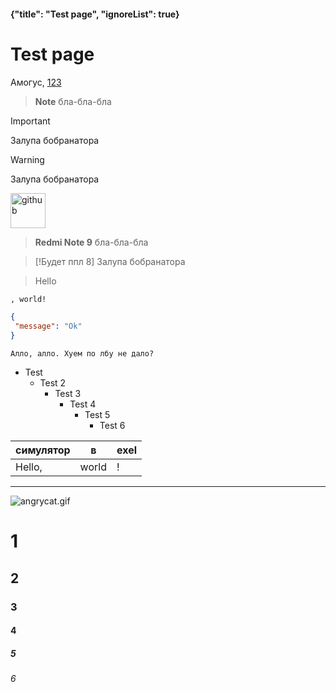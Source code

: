 #### {"title": "Test page", "ignoreList": true}
# Test page
Амогус, 
[123](https://simplykel.ru)

> **Note**
> бла-бла-бла

> [!IMPORTANT]
> Залупа бобранатора

> [!WARNING]
> Залупа бобранатора

<a href="https://github.com/simply-kel/simplykel.ru"><img alt="github" height="56" src="https://cdn.jsdelivr.net/npm/@intergrav/devins-badges@3/assets/cozy/available/github_vector.svg"></a>

> **Redmi Note 9**
> бла-бла-бла

> [!Будет ппл 8]
> Залупа бобранатора

> Hello
```txt
, world!
```

```JSON
{
 "message": "Ok"
}
```

`Алло, алло. Хуем по лбу не дало?`

* Test
  * Test 2
    * Test 3
      * Test 4
        * Test 5
          * Test 6

симулятор | в | exel
--- | --- | ---
Hello, | world | !

<hr>

![angrycat.gif](https://cdn.kelcuprum.ru/emote/angrycat.gif)

# 1
## 2
### 3
#### 4
##### 5
###### 6
<br>
